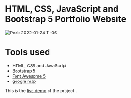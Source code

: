# HTML, CSS, JavaScript and Bootstrap 5 Portfolio Website

![Peek 2022-01-24 11-06](/images/MyPortfolio.gif)

# Tools used

- HTML, CSS and JavaScript
- [Bootstrap 5](https://getbootstrap.com/docs/5.0/getting-started/introduction/)
- [Font Awesome 5](https://fontawesome.com/)
- [google map](https://www.embed-map.com/)

This is the [live demo](https://mahmutcyavuz.github.io/My-Portfolio/) of the project .
